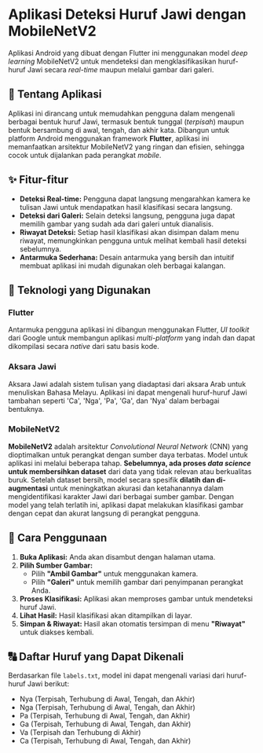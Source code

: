 # Aplikasi Deteksi Huruf Jawi dengan MobileNetV2

Aplikasi Android yang dibuat dengan Flutter ini menggunakan model *deep learning* MobileNetV2 untuk mendeteksi dan mengklasifikasikan huruf-huruf Jawi secara *real-time* maupun melalui gambar dari galeri.


## 📜 Tentang Aplikasi

Aplikasi ini dirancang untuk memudahkan pengguna dalam mengenali berbagai bentuk huruf Jawi, termasuk bentuk tunggal (*terpisah*) maupun bentuk bersambung di awal, tengah, dan akhir kata. Dibangun untuk platform Android menggunakan framework **Flutter**, aplikasi ini memanfaatkan arsitektur MobileNetV2 yang ringan dan efisien, sehingga cocok untuk dijalankan pada perangkat *mobile*.

## ✨ Fitur-fitur

- **Deteksi Real-time:** Pengguna dapat langsung mengarahkan kamera ke tulisan Jawi untuk mendapatkan hasil klasifikasi secara langsung.
- **Deteksi dari Galeri:** Selain deteksi langsung, pengguna juga dapat memilih gambar yang sudah ada dari galeri untuk dianalisis.
- **Riwayat Deteksi:** Setiap hasil klasifikasi akan disimpan dalam menu riwayat, memungkinkan pengguna untuk melihat kembali hasil deteksi sebelumnya.
- **Antarmuka Sederhana:** Desain antarmuka yang bersih dan intuitif membuat aplikasi ini mudah digunakan oleh berbagai kalangan.

## 🧠 Teknologi yang Digunakan

### Flutter
Antarmuka pengguna aplikasi ini dibangun menggunakan Flutter, *UI toolkit* dari Google untuk membangun aplikasi *multi-platform* yang indah dan dapat dikompilasi secara *native* dari satu basis kode.

### Aksara Jawi
Aksara Jawi adalah sistem tulisan yang diadaptasi dari aksara Arab untuk menuliskan Bahasa Melayu. Aplikasi ini dapat mengenali huruf-huruf Jawi tambahan seperti 'Ca', 'Nga', 'Pa', 'Ga', dan 'Nya' dalam berbagai bentuknya.

### MobileNetV2
**MobileNetV2** adalah arsitektur *Convolutional Neural Network* (CNN) yang dioptimalkan untuk perangkat dengan sumber daya terbatas. Model untuk aplikasi ini melalui beberapa tahap. **Sebelumnya, ada proses *data science* untuk membersihkan dataset** dari data yang tidak relevan atau berkualitas buruk. Setelah dataset bersih, model secara spesifik **dilatih dan di-augmentasi** untuk meningkatkan akurasi dan ketahanannya dalam mengidentifikasi karakter Jawi dari berbagai sumber gambar. Dengan model yang telah terlatih ini, aplikasi dapat melakukan klasifikasi gambar dengan cepat dan akurat langsung di perangkat pengguna.

## 🚀 Cara Penggunaan

1.  **Buka Aplikasi:** Anda akan disambut dengan halaman utama.
2.  **Pilih Sumber Gambar:**
    * Pilih **"Ambil Gambar"** untuk menggunakan kamera.
    * Pilih **"Galeri"** untuk memilih gambar dari penyimpanan perangkat Anda.
3.  **Proses Klasifikasi:** Aplikasi akan memproses gambar untuk mendeteksi huruf Jawi.
4.  **Lihat Hasil:** Hasil klasifikasi akan ditampilkan di layar.
5.  **Simpan & Riwayat:** Hasil akan otomatis tersimpan di menu **"Riwayat"** untuk diakses kembali.

## 🔠 Daftar Huruf yang Dapat Dikenali

Berdasarkan file `labels.txt`, model ini dapat mengenali variasi dari huruf-huruf Jawi berikut:

-   Nya (Terpisah, Terhubung di Awal, Tengah, dan Akhir)
-   Nga (Terpisah, Terhubung di Awal, Tengah, dan Akhir)
-   Pa (Terpisah, Terhubung di Awal, Tengah, dan Akhir)
-   Ga (Terpisah, Terhubung di Awal, Tengah, dan Akhir)
-   Va (Terpisah dan Terhubung di Akhir)
-   Ca (Terpisah, Terhubung di Awal, Tengah, dan Akhir)






